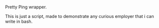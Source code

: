 Pretty Ping wrapper. 

This is just a script, made to demonstrate any curious employer that i can write in bash.
